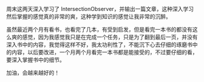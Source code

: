 周末这两天深入学习了 IntersectionObserver，并输出一篇文章，这种深入学习然后掌握的感觉真的非常的爽，这种学到知识的感觉让我非常的沉醉。

虽然最近两个月有看书，也看完了几本，有受到启发，但是看完一本书的都没有这么爽的感觉，因为我感觉我只是在完成一个任务，只是为了翻到最后一页，并没有深入书中的内容，我觉得这样不好，我太功利性了，不能沉下心去仔细的琢磨书中的内容，以后要改进，一个月两个月看完一本书都是能接受的，不过要仔细的看，要深入掌握书中的细节。

加油，会越来越好的！